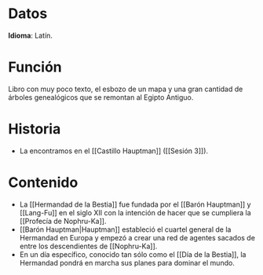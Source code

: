 # Datos
**Idioma**: Latín.
# Función
 Libro con muy poco texto, el esbozo de un mapa y una gran cantidad de árboles genealógicos que se remontan al Egipto Antiguo.
# Historia
- La encontramos en el [[Castillo Hauptman]] ([[Sesión 3]]).
# Contenido
- La [[Hermandad de la Bestia]] fue fundada por el [[Barón Hauptman]] y [[Lang-Fu]] en el siglo XII con la intención de hacer que se cumpliera la [[Profecía de Nophru-Ka]].
- [[Barón Hauptman|Hauptman]] estableció el cuartel general de la Hermandad en Europa y empezó a crear una red de agentes sacados de entre los descendientes de [[Nophru-Ka]].
- En un día específico, conocido tan sólo como el [[Día de la Bestia]], la Hermandad pondrá en marcha sus planes para dominar el mundo.